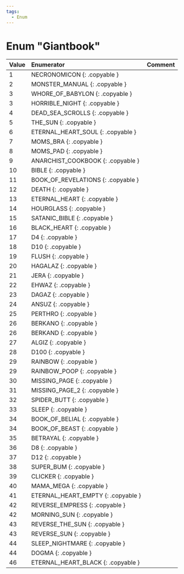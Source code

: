 ```yaml
---
tags:
  - Enum
---
```

# Enum "Giantbook"
|Value|Enumerator|Comment|
|:--|:--|:--|
|1 |NECRONOMICON {: .copyable } |  |
|2 |MONSTER_MANUAL {: .copyable } |  |
|3 |WHORE_OF_BABYLON {: .copyable } |  |
|3 |HORRIBLE_NIGHT {: .copyable } |  |
|4 |DEAD_SEA_SCROLLS {: .copyable } |  |
|5 |THE_SUN {: .copyable } |  |
|6 |ETERNAL_HEART_SOUL {: .copyable } |  |
|7 |MOMS_BRA {: .copyable } |  |
|8 |MOMS_PAD {: .copyable } |  |
|9 |ANARCHIST_COOKBOOK {: .copyable } |  |
|10 |BIBLE {: .copyable } |  |
|11 |BOOK_OF_REVELATIONS {: .copyable } |  |
|12 |DEATH {: .copyable } |  |
|13 |ETERNAL_HEART {: .copyable } |  |
|14 |HOURGLASS {: .copyable } |  |
|15 |SATANIC_BIBLE {: .copyable } |  |
|16 |BLACK_HEART {: .copyable } |  |
|17 |D4 {: .copyable } |  |
|18 |D10 {: .copyable } |  |
|19 |FLUSH {: .copyable } |  |
|20 |HAGALAZ {: .copyable } |  |
|21 |JERA {: .copyable } |  |
|22 |EHWAZ {: .copyable } |  |
|23 |DAGAZ {: .copyable } |  |
|24 |ANSUZ {: .copyable } |  |
|25 |PERTHRO {: .copyable } |  |
|26 |BERKANO {: .copyable } |  |
|26 |BERKAND {: .copyable } |  |
|27 |ALGIZ {: .copyable } |  |
|28 |D100 {: .copyable } |  |
|29 |RAINBOW {: .copyable } |  |
|29 |RAINBOW_POOP {: .copyable } |  |
|30 |MISSING_PAGE {: .copyable } |  |
|31 |MISSING_PAGE_2 {: .copyable } |  |
|32 |SPIDER_BUTT {: .copyable } |  |
|33 |SLEEP {: .copyable } |  |
|34 |BOOK_OF_BELIAL {: .copyable } |  |
|34 |BOOK_OF_BEAST {: .copyable } |  |
|35 |BETRAYAL {: .copyable } |  |
|36 |D8 {: .copyable } |  |
|37 |D12 {: .copyable } |  |
|38 |SUPER_BUM {: .copyable } |  |
|39 |CLICKER {: .copyable } |  |
|40 |MAMA_MEGA {: .copyable } |  |
|41 |ETERNAL_HEART_EMPTY {: .copyable } |  |
|42 |REVERSE_EMPRESS {: .copyable } |  |
|42 |MORNING_SUN {: .copyable } |  |
|43 |REVERSE_THE_SUN {: .copyable } |  |
|43 |REVERSE_SUN {: .copyable } |  |
|44 |SLEEP_NIGHTMARE {: .copyable } |  |
|44 |DOGMA {: .copyable } |  |
|46 |ETERNAL_HEART_BLACK {: .copyable } |  |
